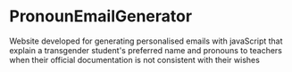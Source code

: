 # PronounEmailGenerator
Website developed for generating personalised emails with javaScript that explain a transgender student's preferred name and pronouns to teachers when their official documentation is not consistent with their wishes
